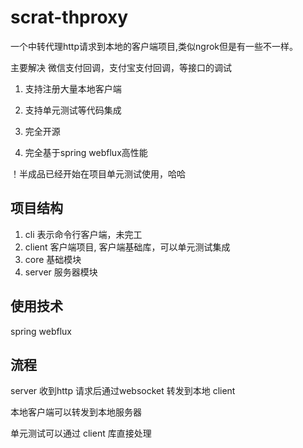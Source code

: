 # scrat-thproxy 

一个中转代理http请求到本地的客户端项目,类似ngrok但是有一些不一样。 

主要解决 微信支付回调，支付宝支付回调，等接口的调试

1. 支持注册大量本地客户端 

2. 支持单元测试等代码集成

3. 完全开源

4. 完全基于spring webflux高性能

！半成品已经开始在项目单元测试使用，哈哈

## 项目结构

1. cli 表示命令行客户端，未完工
2. client 客户端项目, 客户端基础库，可以单元测试集成 
3. core 基础模块
4. server 服务器模块


## 使用技术

spring webflux

## 流程


server 收到http 请求后通过websocket 转发到本地 client

本地客户端可以转发到本地服务器

单元测试可以通过 client 库直接处理




